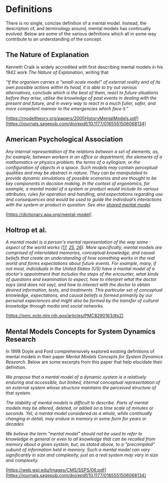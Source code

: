 # Definitions
There is no single, concise definition of a mental model. Instead, the description of, and terminology around, mental models has continually evolved. Below are some of the various definitions which all in some way contribute to an understanding of the concept. 

## The Nature of Explanation
Kenneth Craik is widely accredited with first describing mental models in his 1942 work *The Nature of Explanation*, writing that

*“If the organism carries a “small-scale model” of external reality and of its own possible actions within its head, it is able to try out various alternatives, conclude which is the best of them, react to future situations before they arise, utilise the knowledge of past events in dealing with the present and future, and in every way to react in a much fuller, safer, and more competent manner to the emergencies which face it.”*

[https://modeltheory.org/papers/2005HistoryMentalModels.pdf]
[https://journals.sagepub.com/doi/epdf/10.1177/0165551506068134]

## American Psychological Association 
*Any internal representation of the relations between a set of elements, as, for example, between workers in an office or department, the elements of a mathematics or physics problem, the terms of a syllogism, or the configuration of objects in a space. Such models may contain perceptual qualities and may be abstract in nature. They can be manipulated to provide dynamic simulations of possible scenarios and are thought to be key components in decision making. In the context of ergonomics, for example, a mental model of a system or product would include its various attributes, rules for operation and handling, and expectations regarding use and consequences and would be used to guide the individual’s interactions with the system or product in question. See also [shared mental model](https://dictionary.apa.org/shared-mental-model).*

[https://dictionary.apa.org/mental-model]

## Holtrop et al.
*A mental model is a person's mental representation of the way some aspect of the world works ([17](https://pmc.ncbi.nlm.nih.gov/articles/PMC8290163/#B17), [25](https://pmc.ncbi.nlm.nih.gov/articles/PMC8290163/#B25), [26](https://pmc.ncbi.nlm.nih.gov/articles/PMC8290163/#B26)). More specifically, mental models are comprised of interrelated memories, conceptual knowledge, and causal beliefs that create an understanding of how something works in the real world and forms expectations about future events. For example, many, if not most, individuals in the United States (US) have a mental model of a doctor's appointment that includes the steps of the encounter, what kinds of questions and examination to expect, how to interpret what the doctor says (and does not say), and how to interact with the doctor to obtain desired information, tests, and treatments. This particular set of conceptual knowledge, expectations, and causal beliefs is formed primarily by our personal experiences and might also be formed by the transfer of cultural knowledge through media and social networks.*

[https://pmc.ncbi.nlm.nih.gov/articles/PMC8290163/#s2]


## Mental Models Concepts for System Dynamics Research
In 1998 Doyle and Ford comprehensively explored existing definitions of mental models in their paper *Mental Models Concepts for System Dynamics Research*. Below are some excerpts from this paper that help elucidate their definition.

*We propose that a mental model of a dynamic system is a relatively enduring and
accessible, but limited, internal conceptual representation of an external system whose
structure maintains the perceived structure of that system.*

*The stability of mental models is difficult to describe. Parts of mental models
may be altered, deleted, or added on a time scale of minutes or seconds. Yet, a mental
model considered as a whole, while continually changing in detail, may endure in
memory in some form for years or decades*

*We believe the term "mental model" should not be used to refer to knowledge in
general or even to all knowledge that can be recalled from memory about a given system,
but, as stated above, to a "precompiled" subunit of information held in memory. Such a
mental model can vary significantly in size and complexity, just as a real system may
vary in size and complexity.*

[https://web.wpi.edu/Images/CMS/SSPS/06.pdf]
[https://journals.sagepub.com/doi/epdf/10.1177/0165551506068134]